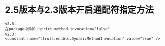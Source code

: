 # 2.5版本与2.3版本开启通配符指定方法

    v2.5:
    在package中添加：strict-method-invocation="false"
    v2.3：
    <constant name="struts.enable.DynamicMethodInvocation" value="true" />

